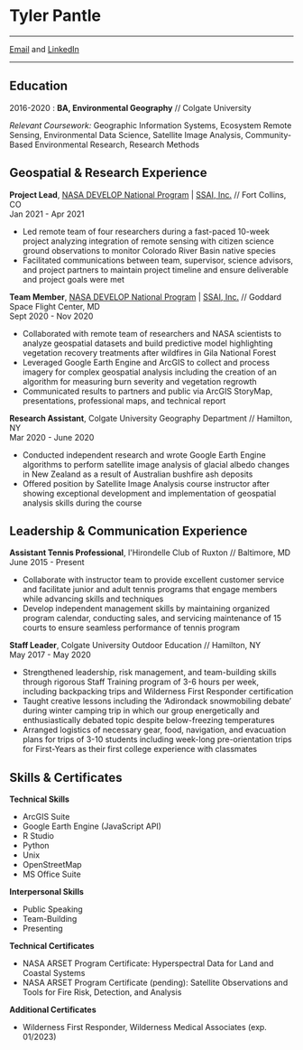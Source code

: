 Tyler Pantle
============

-------------------     ----------------------------
[Email](mailto:tpantle13@gmail.com) and [LinkedIn](https://www.linkedin.com/in/tyler-pantle/)
-------------------     ----------------------------

Education
---------

2016-2020
:   **BA, Environmental Geography** // Colgate University

*Relevant Coursework:* Geographic Information Systems, Ecosystem Remote Sensing, Environmental Data
Science, Satellite Image Analysis, Community-Based Environmental Research, Research Methods

Geospatial & Research Experience
----------

**Project Lead**, [NASA DEVELOP National Program](https://develop.larc.nasa.gov/) | [SSAI, Inc.](https://www.ssaihq.com/develop/Careers.aspx) // 
Fort Collins, CO  
Jan 2021 - Apr 2021
  
* Led remote team of four researchers during a fast-paced 10-week project analyzing integration of remote
sensing with citizen science ground observations to monitor Colorado River Basin native species  
* Facilitated communications between team, supervisor, science advisors, and project partners to maintain
project timeline and ensure deliverable and project goals were met  

**Team Member**, [NASA DEVELOP National Program](https://develop.larc.nasa.gov/) | [SSAI, Inc.](https://www.ssaihq.com/develop/Careers.aspx) // 
Goddard Space Flight Center, MD  
Sept 2020 - Nov 2020

* Collaborated with remote team of researchers and NASA scientists to analyze geospatial datasets and
build predictive model highlighting vegetation recovery treatments after wildfires in Gila National Forest  
* Leveraged Google Earth Engine and ArcGIS to collect and process imagery for complex geospatial analysis
including the creation of an algorithm for measuring burn severity and vegetation regrowth
* Communicated results to partners and public via ArcGIS StoryMap, presentations, professional maps, and
technical report  

**Research Assistant**, Colgate University Geography Department // 
Hamilton, NY  
Mar 2020 - June 2020

* Conducted independent research and wrote Google Earth Engine algorithms to perform satellite image
analysis of glacial albedo changes in New Zealand as a result of Australian bushfire ash deposits  
* Offered position by Satellite Image Analysis course instructor after showing exceptional development and
implementation of geospatial analysis skills during the course

Leadership & Communication Experience
------
 **Assistant Tennis Professional**, l'Hirondelle Club of Ruxton // 
 Baltimore, MD  
 June 2015 - Present
 
* Collaborate with instructor team to provide excellent customer service and facilitate junior and adult
tennis programs that engage members while advancing skills and techniques  
* Develop independent management skills by maintaining organized program calendar, conducting sales,
and servicing maintenance of 15 courts to ensure seamless performance of tennis program  

**Staff Leader**, Colgate University Outdoor Education // 
Hamilton, NY  
May 2017 - May 2020  

* Strengthened leadership, risk management, and team-building skills through rigorous Staff Training
program of 3-6 hours per week, including backpacking trips and Wilderness First Responder certification  
* Taught creative lessons including the ‘Adirondack snowmobiling debate’ during winter camping trip in
which our group energetically and enthusiastically debated topic despite below-freezing temperatures  
* Arranged logistics of necessary gear, food, navigation, and evacuation plans for trips of 3-10 students
including week-long pre-orientation trips for First-Years as their first college experience with classmates

Skills & Certificates
------

**Technical Skills**
* ArcGIS Suite
* Google Earth Engine (JavaScript API)
* R Studio
* Python
* Unix
* OpenStreetMap
* MS Office Suite

**Interpersonal Skills**
* Public Speaking
* Team-Building
* Presenting

**Technical Certificates**
* NASA ARSET Program Certificate: Hyperspectral Data for Land and Coastal Systems
* NASA ARSET Program Certificate (pending): Satellite Observations and Tools for Fire Risk, Detection, and Analysis

**Additional Certificates**
* Wilderness First Responder, Wilderness Medical Associates (exp. 01/2023)
